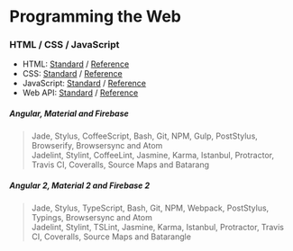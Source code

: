 # Programming the Web

### HTML / CSS / JavaScript
* HTML: [Standard](https://www.w3.org/TR/html51/) / [Reference](https://developer.mozilla.org/en-US/docs/Web/HTML/Reference)
* CSS: [Standard](https://www.w3.org/Style/CSS/current-work) / [Reference](https://developer.mozilla.org/en-US/docs/Web/CSS/Reference)
* JavaScript: [Standard](http://www.ecma-international.org/ecma-262/6.0/) / [Reference](https://developer.mozilla.org/en-US/docs/Web/JavaScript/Reference)
* Web API: [Standard](https://www.w3.org/TR/#tr_Javascript_APIs) / [Reference](https://github.com/Shyam-Chen/Web-Cheat-Sheet/blob/master/Web-API-Reference.md)

##### Angular, Material and Firebase
> Jade, Stylus, CoffeeScript, Bash, Git, NPM, Gulp, PostStylus, Browserify, Browsersync and Atom<br>
> Jadelint, Stylint, CoffeeLint, Jasmine, Karma, Istanbul, Protractor, Travis CI, Coveralls, Source Maps and Batarang

##### Angular 2, Material 2 and Firebase 2
> Jade, Stylus, TypeScript, Bash, Git, NPM, Webpack, PostStylus, Typings, Browsersync  and Atom<br>
> Jadelint, Stylint, TSLint, Jasmine, Karma, Istanbul, Protractor, Travis CI, Coveralls, Source Maps and Batarangle
